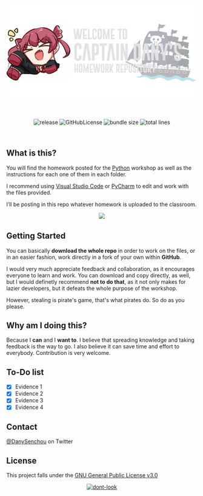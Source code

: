 
<br />
<br />

<p align="center">
  <a href="https://github.com/CaptDany/Python-workshop-homeworks">
    <img src="https://github.com/CaptDany/Python-workshop-homeworks/blob/main/Assets/banner.png?raw=true" alt="easybase logo black">
  </a>
</p>

<br />

<p align="center">
  <img alt="release" src="https://img.shields.io/github/v/release/CaptDany/Python-workshop-homeworks?include_prereleases&style=flat-square">
  <img alt="GitHubLicense" src="https://img.shields.io/github/license/CaptDany/Python-workshop-homeworks?style=flat-square">
  <img alt="bundle size" src="https://img.shields.io/github/repo-size/CaptDany/Python-workshop-homeworks?style=flat-square">
  <img alt="total lines" src="https://img.shields.io/tokei/lines/github/CaptDany/Python-workshop-homeworks?style=flat-square">
</p>
<br />

<!-- DOCUMENTATION -->
## What is this?


You will find the homework posted for the [Python](https://www.python.org/) workshop as well as the instructions for each one of them in each folder.

I recommend using [Visual Studio Code](https://code.visualstudio.com/) or [PyCharm](https://www.jetbrains.com/pycharm/) to edit and work with the files provided.

I’ll be posting in this repo whatever homework is uploaded to the classroom.
<p align="center">
<img width=300 src="https://media.tenor.com/dWMRNxW7Ti4AAAAi/iota-tanglevision.gif"></img>
</p>

## Getting Started

You can basically **download the whole repo** in order to work on the files, or in an easier fashion, work directly in a fork of your own within **GitHub**.

I would very much appreciate feedback and collaboration, as it encourages everyone to learn and work. You can download and copy directly, as well, but I would definetly recommend **not to do that**, as it not only makes for lazier developers, but it defeats the whole purpose of the workshop.

However, stealing is pirate's game, that's what pirates do. So do as you please.
## Why am I doing this?

Because I **can** and I **want to**.
I believe that spreading knowledge and taking feedback is the way to go.
I also believe it can save time and effort to everybody.
Contribution is very welcome.
## To-Do list

- [x] Evidence 1
- [x] Evidence 2
- [x] Evidence 3
- [x] Evidence 4
<!-- CONTACT -->
## Contact

[@DanySenchou](https://twitter.com/DanySenchou) on Twitter
## License

This project falls under the [GNU General Public License v3.0](https://www.gnu.org/licenses/gpl-3.0.en.html)

<p align="center">
  <a href="https://twitter.com/DanySenchou">
    <img width=100 src="https://www.npmjs.com/npm-avatar/eyJhbGciOiJIUzI1NiIsInR5cCI6IkpXVCJ9.eyJhdmF0YXJVUkwiOiJodHRwczovL3MuZ3JhdmF0YXIuY29tL2F2YXRhci9jM2EyZDNmOGFkN2E4NTMwOWM3ZmY4ODJlZmFhNTM2Nz9zaXplPTQ5NiZkZWZhdWx0PXJldHJvIn0.VHMQpKxsFpkZw0KQ8K91a3xd-GW788r5WlQcFD8KujI" alt="dont-look">
  </a>
</p>
